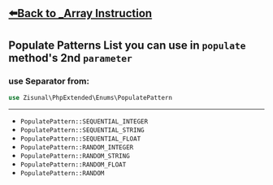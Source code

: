 [⬅️Back to _Array Instruction](./_Array.md)
---
## Populate Patterns List you can use in `populate` method's 2nd `parameter`

### use Separator from:
```php
use Zisunal\PhpExtended\Enums\PopulatePattern
```
---
- `PopulatePattern::SEQUENTIAL_INTEGER`
- `PopulatePattern::SEQUENTIAL_STRING`
- `PopulatePattern::SEQUENTIAL_FLOAT`
- `PopulatePattern::RANDOM_INTEGER`
- `PopulatePattern::RANDOM_STRING`
- `PopulatePattern::RANDOM_FLOAT`
- `PopulatePattern::RANDOM`